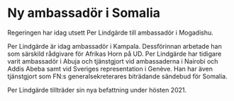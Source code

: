 # Ny ambassadör i Somalia

Regeringen har idag utsett Per Lindgärde till ambassadör i Mogadishu.

Per Lindgärde är idag ambassadör i Kampala. Dessförinnan arbetade han som särskild rådgivare för Afrikas Horn på UD. Per Lindgärde har tidigare varit ambassadör i Abuja och tjänstgjort vid ambassaderna i Nairobi och Addis Abeba samt vid Sveriges representation i Genève. Han har även tjänstgjort som FN:s generalsekreterares biträdande sändebud för Somalia.

Per Lindgärde tillträder sin nya befattning under hösten 2021.
